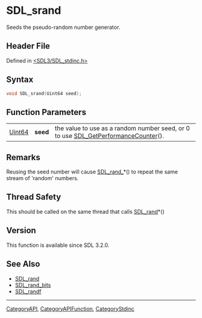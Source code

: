 # SDL_srand

Seeds the pseudo-random number generator.

## Header File

Defined in [<SDL3/SDL_stdinc.h>](https://github.com/libsdl-org/SDL/blob/main/include/SDL3/SDL_stdinc.h)

## Syntax

```c
void SDL_srand(Uint64 seed);
```

## Function Parameters

|                  |          |                                                                                                                 |
| ---------------- | -------- | --------------------------------------------------------------------------------------------------------------- |
| [Uint64](Uint64) | **seed** | the value to use as a random number seed, or 0 to use [SDL_GetPerformanceCounter](SDL_GetPerformanceCounter)(). |

## Remarks

Reusing the seed number will cause [SDL_rand_](SDL_rand_)*() to repeat the
same stream of 'random' numbers.

## Thread Safety

This should be called on the same thread that calls [SDL_rand](SDL_rand)*()

## Version

This function is available since SDL 3.2.0.

## See Also

- [SDL_rand](SDL_rand)
- [SDL_rand_bits](SDL_rand_bits)
- [SDL_randf](SDL_randf)

----
[CategoryAPI](CategoryAPI), [CategoryAPIFunction](CategoryAPIFunction), [CategoryStdinc](CategoryStdinc)

